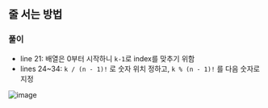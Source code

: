 ## 줄 서는 방법

### 풀이
- line 21: 배열은 0부터 시작하니 `k-1`로 index를 맞추기 위함
- lines 24~34: `k / (n - 1)!` 로 숫자 위치 정하고, `k % (n - 1)!` 를 다음 숫자로 지정

![image](https://user-images.githubusercontent.com/57518908/158770396-efa68063-5656-4f2d-a3a8-8e37bc7796d6.png)